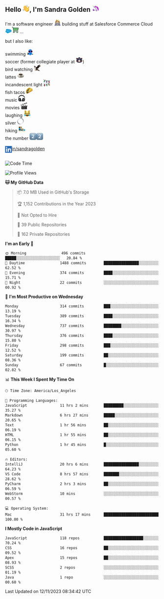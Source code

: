 ## Hello <img src="./static/emoji/wave.png" width="22" />, I'm Sandra Golden <img src="./static/emoji/unicorn-face.png" width="22" />

I'm a software engineer <img src="./static/emoji/female-technologist.png" width="22" /> building stuff at Salesforce Commerce Cloud <img src="./static/emoji/salesforce.png" width="22" /><img src="./static/emoji/commerce-cloud.png" width="22" />&nbsp;...

but I also like:<br/><br/>
swimming <img alt="swimming" src="./static/emoji/keep-swimming.png" width="22" /><br/>
soccer  (former collegiate player at <img src="./static/emoji/auburn.png" width="22" />)<br/>
bird watching <img src="./static/emoji/eagle.png" width="22" /><br/>
lattes <img src="./static/emoji/coffee.png" width="22" /><br/>
incandescent light <img src="./static/emoji/lights.png" width="22" /><br/>
fish tacos <img src="./static/emoji/taco.png" width="22" /><br/>
music <img src="./static/emoji/headphones.png" width="22" /><br/>
movies <img src="./static/emoji/movie-clapper.png" width="22" /><br/>
laughing <img src="./static/emoji/joy-cat.png" width="22" /><br/>
silver <img src="./static/emoji/silver-hoop.png" width="22" /><br/>
hiking <img src="./static/emoji/hiker.png" width="22" /><br/>
the number <img src="./static/emoji/two.png" width="22" /><img src="./static/emoji/two.png" width="22" />
<br/><br/>
<img align="left" alt="Sandra Golden | LinkedIn" width="22px" src="./static/emoji/linkedin.png" /> <a href="https://www.linkedin.com/in/sandragolden/">in/sandragolden</a>
<br/><br/>
<!--START_SECTION:waka-->
![Code Time](http://img.shields.io/badge/Code%20Time-39%20hrs%2058%20mins-blue)

![Profile Views](http://img.shields.io/badge/Profile%20Views-335-blue)

**🐱 My GitHub Data** 

> 📦 7.0 MB Used in GitHub's Storage 
 > 
> 🏆 1,152 Contributions in the Year 2023
 > 
> 🚫 Not Opted to Hire
 > 
> 📜 39 Public Repositories 
 > 
> 🔑 162 Private Repositories 
 > 
**I'm an Early 🐤** 

```text
🌞 Morning                496 commits         █████░░░░░░░░░░░░░░░░░░░░   20.84 % 
🌆 Daytime                1488 commits        ████████████████░░░░░░░░░   62.52 % 
🌃 Evening                374 commits         ████░░░░░░░░░░░░░░░░░░░░░   15.71 % 
🌙 Night                  22 commits          ░░░░░░░░░░░░░░░░░░░░░░░░░   00.92 % 
```
📅 **I'm Most Productive on Wednesday** 

```text
Monday                   314 commits         ███░░░░░░░░░░░░░░░░░░░░░░   13.19 % 
Tuesday                  389 commits         ████░░░░░░░░░░░░░░░░░░░░░   16.34 % 
Wednesday                737 commits         ████████░░░░░░░░░░░░░░░░░   30.97 % 
Thursday                 376 commits         ████░░░░░░░░░░░░░░░░░░░░░   15.80 % 
Friday                   298 commits         ███░░░░░░░░░░░░░░░░░░░░░░   12.52 % 
Saturday                 199 commits         ██░░░░░░░░░░░░░░░░░░░░░░░   08.36 % 
Sunday                   67 commits          █░░░░░░░░░░░░░░░░░░░░░░░░   02.82 % 
```


📊 **This Week I Spent My Time On** 

```text
🕑︎ Time Zone: America/Los_Angeles

💬 Programming Languages: 
JavaScript               11 hrs 2 mins       █████████░░░░░░░░░░░░░░░░   35.27 % 
Markdown                 6 hrs 27 mins       █████░░░░░░░░░░░░░░░░░░░░   20.65 % 
Text                     1 hr 56 mins        ██░░░░░░░░░░░░░░░░░░░░░░░   06.19 % 
HTML                     1 hr 55 mins        ██░░░░░░░░░░░░░░░░░░░░░░░   06.15 % 
Python                   1 hr 45 mins        █░░░░░░░░░░░░░░░░░░░░░░░░   05.60 % 

🔥 Editors: 
IntelliJ                 20 hrs 6 mins       ████████████████░░░░░░░░░   64.23 % 
VS Code                  8 hrs 57 mins       ███████░░░░░░░░░░░░░░░░░░   28.62 % 
PyCharm                  2 hrs 3 mins        ██░░░░░░░░░░░░░░░░░░░░░░░   06.59 % 
WebStorm                 10 mins             ░░░░░░░░░░░░░░░░░░░░░░░░░   00.57 % 

💻 Operating System: 
Mac                      31 hrs 17 mins      █████████████████████████   100.00 % 
```

**I Mostly Code in JavaScript** 

```text
JavaScript               118 repos           ██████████████████░░░░░░░   70.24 % 
CSS                      16 repos            ██░░░░░░░░░░░░░░░░░░░░░░░   09.52 % 
Apex                     15 repos            ██░░░░░░░░░░░░░░░░░░░░░░░   08.93 % 
SCSS                     2 repos             ░░░░░░░░░░░░░░░░░░░░░░░░░   01.19 % 
Java                     1 repo              ░░░░░░░░░░░░░░░░░░░░░░░░░   00.60 % 
```




 Last Updated on 12/11/2023 08:34:42 UTC
<!--END_SECTION:waka-->
